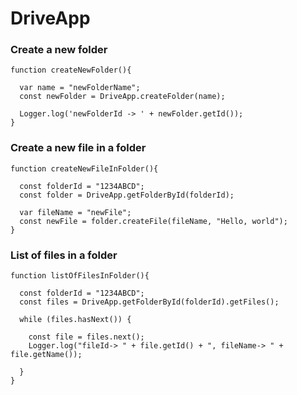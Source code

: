 # DriveApp

### Create a new folder
```$xslt
function createNewFolder(){
   
  var name = "newFolderName";
  const newFolder = DriveApp.createFolder(name);
   
  Logger.log('newFolderId -> ' + newFolder.getId());
}
```

### Create a new file in a folder
```$xslt
function createNewFileInFolder(){
 
  const folderId = "1234ABCD";
  const folder = DriveApp.getFolderById(folderId);
   
  var fileName = "newFile";
  const newFile = folder.createFile(fileName, "Hello, world");
}
```

### List of files in a folder
```$xslt
function listOfFilesInFolder(){
 
  const folderId = "1234ABCD";
  const files = DriveApp.getFolderById(folderId).getFiles();
   
  while (files.hasNext()) {
     
    const file = files.next();
    Logger.log("fileId-> " + file.getId() + ", fileName-> " + file.getName());
     
  }
}
```
